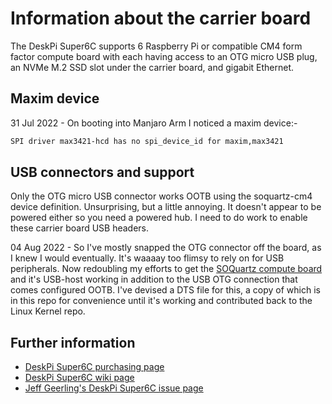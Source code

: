 # Information about the carrier board

The DeskPi Super6C supports 6 Raspberry Pi or compatible CM4
form factor compute board with each having access to an OTG
micro USB plug, an NVMe M.2 SSD slot under the carrier board,
and gigabit Ethernet.

## Maxim device

31 Jul 2022 - On booting into Manjaro Arm I noticed a maxim device:-

```txt
SPI driver max3421-hcd has no spi_device_id for maxim,max3421
```

## USB connectors and support

Only the OTG micro USB connector works OOTB using the soquartz-cm4
device definition. Unsurprising, but a little annoying. It doesn't
appear to be powered either so you need a powered hub. I need to do
work to enable these carrier board USB headers.

04 Aug 2022 - So I've mostly snapped the OTG connector off the board,
as I knew I would eventually. It's waaaay too flimsy to rely on for
USB peripherals. Now redoubling my efforts to get the
[SOQuartz compute board](../soquartz/README.md)
and it's USB-host working in addition to the USB OTG connection
that comes configured OOTB. I've devised a DTS file for this, a copy
of which is in this repo for convenience until it's working and
contributed back to the Linux Kernel repo.

## Further information

- [DeskPi Super6C purchasing page](https://deskpi.com/collections/deskpi-super6c/products/deskpi-super6c-raspberry-pi-cm4-cluster-mini-itx-board-6-rpi-cm4-supported)
- [DeskPi Super6C wiki page](https://github.com/DeskPi-Team/super6c)
- [Jeff Geerling's DeskPi Super6C issue page](https://github.com/geerlingguy/raspberry-pi-pcie-devices/issues/336)